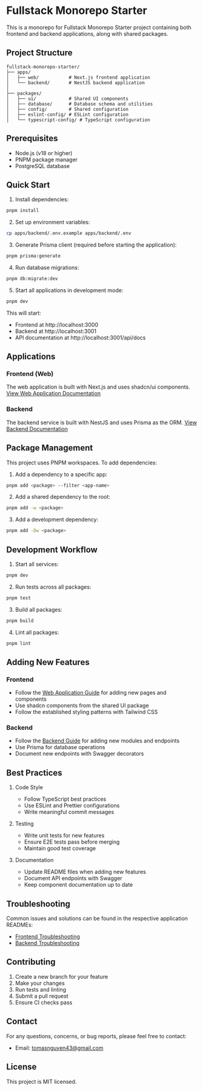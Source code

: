 # Fullstack Monorepo Starter

This is a monorepo for Fullstack Monorepo Starter project containing both frontend and backend applications, along with shared packages.

## Project Structure

```
fullstack-monorepo-starter/
├── apps/
│   ├── web/           # Next.js frontend application
│   └── backend/       # NestJS backend application
│
├── packages/
│   ├── ui/            # Shared UI components
│   ├── database/      # Database schema and utilities
│   ├── config/        # Shared configuration
│   ├── eslint-config/ # ESLint configuration
│   └── typescript-config/ # TypeScript configuration
```

## Prerequisites

- Node.js (v18 or higher)
- PNPM package manager
- PostgreSQL database

## Quick Start

1. Install dependencies:
```bash
pnpm install
```

2. Set up environment variables:
```bash
cp apps/backend/.env.example apps/backend/.env
```

3. Generate Prisma client (required before starting the application):
```bash
pnpm prisma:generate
```

4. Run database migrations:
```bash
pnpm db:migrate:dev
```

5. Start all applications in development mode:
```bash
pnpm dev
```

This will start:
- Frontend at http://localhost:3000
- Backend at http://localhost:3001
- API documentation at http://localhost:3001/api/docs

## Applications

### Frontend (Web)
The web application is built with Next.js and uses shadcn/ui components. 
[View Web Application Documentation](apps/web/README.md)

### Backend
The backend service is built with NestJS and uses Prisma as the ORM.
[View Backend Documentation](apps/backend/README.md)

## Package Management

This project uses PNPM workspaces. To add dependencies:

1. Add a dependency to a specific app:
```bash
pnpm add <package> --filter <app-name>
```

2. Add a shared dependency to the root:
```bash
pnpm add -w <package>
```

3. Add a development dependency:
```bash
pnpm add -Dw <package>
```

## Development Workflow

1. Start all services:
```bash
pnpm dev
```

2. Run tests across all packages:
```bash
pnpm test
```

3. Build all packages:
```bash
pnpm build
```

4. Lint all packages:
```bash
pnpm lint
```

## Adding New Features

### Frontend
- Follow the [Web Application Guide](apps/web/README.md) for adding new pages and components
- Use shadcn components from the shared UI package
- Follow the established styling patterns with Tailwind CSS

### Backend
- Follow the [Backend Guide](apps/backend/README.md) for adding new modules and endpoints
- Use Prisma for database operations
- Document new endpoints with Swagger decorators

## Best Practices

1. Code Style
   - Follow TypeScript best practices
   - Use ESLint and Prettier configurations
   - Write meaningful commit messages

2. Testing
   - Write unit tests for new features
   - Ensure E2E tests pass before merging
   - Maintain good test coverage

3. Documentation
   - Update README files when adding new features
   - Document API endpoints with Swagger
   - Keep component documentation up to date

## Troubleshooting

Common issues and solutions can be found in the respective application READMEs:
- [Frontend Troubleshooting](apps/web/README.md#troubleshooting)
- [Backend Troubleshooting](apps/backend/README.md#troubleshooting)

## Contributing

1. Create a new branch for your feature
2. Make your changes
3. Run tests and linting
4. Submit a pull request
5. Ensure CI checks pass

## Contact

For any questions, concerns, or bug reports, please feel free to contact:
- Email: tomasnguyen43@gmail.com

## License

This project is MIT licensed. 